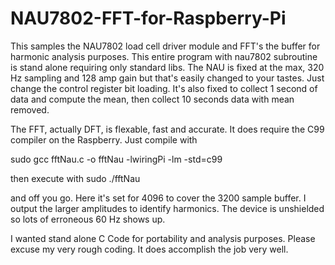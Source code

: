 # NAU7802-FFT-for-Raspberry-Pi
This samples the NAU7802 load cell driver module and FFT's the buffer for harmonic analysis purposes.
This entire program with nau7802 subroutine is stand alone requiring only standard libs. 
The NAU is fixed at the max, 320 Hz sampling and 128 amp gain but that's easily changed
to your tastes. Just change the control register bit loading. It's also fixed to collect
1 second of data and compute the mean, then collect 10 seconds data with mean removed. 

The FFT, actually DFT, is flexable, fast and accurate. It does require the C99 compiler on
the Raspberry. Just compile with 

sudo gcc fftNau.c -o fftNau -lwiringPi -lm -std=c99

then execute with sudo ./fftNau

and off you go. Here it's set for 4096 to cover the 3200
sample buffer. I output the larger amplitudes to identify harmonics.  The device is unshielded so lots of erroneous
60 Hz shows up. 

I wanted stand alone C Code for portability and analysis purposes. Please excuse my very rough coding. 
It does accomplish the job very well.

